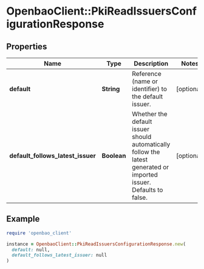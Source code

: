 # OpenbaoClient::PkiReadIssuersConfigurationResponse

## Properties

| Name | Type | Description | Notes |
| ---- | ---- | ----------- | ----- |
| **default** | **String** | Reference (name or identifier) to the default issuer. | [optional] |
| **default_follows_latest_issuer** | **Boolean** | Whether the default issuer should automatically follow the latest generated or imported issuer. Defaults to false. | [optional] |

## Example

```ruby
require 'openbao_client'

instance = OpenbaoClient::PkiReadIssuersConfigurationResponse.new(
  default: null,
  default_follows_latest_issuer: null
)
```

